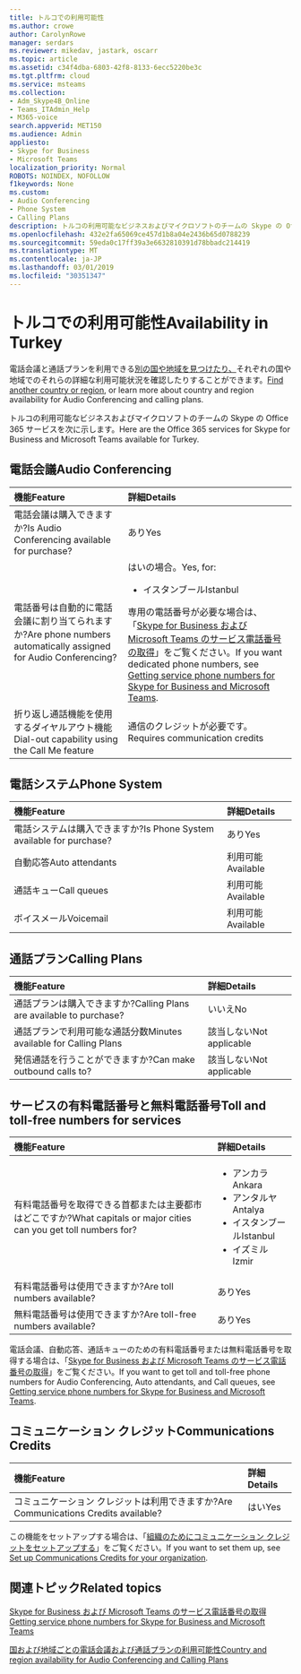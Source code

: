 ```yaml
---
title: トルコでの利用可能性
ms.author: crowe
author: CarolynRowe
manager: serdars
ms.reviewer: mikedav, jastark, oscarr
ms.topic: article
ms.assetid: c34f4dba-6803-42f8-8133-6ecc5220be3c
ms.tgt.pltfrm: cloud
ms.service: msteams
ms.collection:
- Adm_Skype4B_Online
- Teams_ITAdmin_Help
- M365-voice
search.appverid: MET150
ms.audience: Admin
appliesto:
- Skype for Business
- Microsoft Teams
localization_priority: Normal
ROBOTS: NOINDEX, NOFOLLOW
f1keywords: None
ms.custom:
- Audio Conferencing
- Phone System
- Calling Plans
description: トルコの利用可能なビジネスおよびマイクロソフトのチームの Skype の Office 365 サービスを次に示します。
ms.openlocfilehash: 432e2fa65069ce457d1b8a04e2436b65d0788239
ms.sourcegitcommit: 59eda0c17ff39a3e6632810391d78bbadc214419
ms.translationtype: MT
ms.contentlocale: ja-JP
ms.lasthandoff: 03/01/2019
ms.locfileid: "30351347"
---
```

# <a name="availability-in-turkey"></a><span data-ttu-id="62ee1-103">トルコでの利用可能性</span><span class="sxs-lookup"><span data-stu-id="62ee1-103">Availability in Turkey</span></span>

<span data-ttu-id="62ee1-104">電話会議と通話プランを利用できる[別の国や地域を見つけたり、](country-and-region-availability-for-audio-conferencing-and-calling-plans.md)それぞれの国や地域でのそれらの詳細な利用可能状況を確認したりすることができます。</span><span class="sxs-lookup"><span data-stu-id="62ee1-104">[Find another country or region](country-and-region-availability-for-audio-conferencing-and-calling-plans.md), or learn more about country and region availability for Audio Conferencing and calling plans.</span></span>

<span data-ttu-id="62ee1-105">トルコの利用可能なビジネスおよびマイクロソフトのチームの Skype の Office 365 サービスを次に示します。</span><span class="sxs-lookup"><span data-stu-id="62ee1-105">Here are the Office 365 services for Skype for Business and Microsoft Teams available for Turkey.</span></span>
  
## <a name="audio-conferencing"></a><span data-ttu-id="62ee1-106">電話会議</span><span class="sxs-lookup"><span data-stu-id="62ee1-106">Audio Conferencing</span></span>

|<span data-ttu-id="62ee1-107">**機能**</span><span class="sxs-lookup"><span data-stu-id="62ee1-107">**Feature**</span></span>|<span data-ttu-id="62ee1-108">**詳細**</span><span class="sxs-lookup"><span data-stu-id="62ee1-108">**Details**</span></span>|
|:-----|:-----|
|<span data-ttu-id="62ee1-109">電話会議は購入できますか?</span><span class="sxs-lookup"><span data-stu-id="62ee1-109">Is Audio Conferencing available for purchase?</span></span>  <br/> |<span data-ttu-id="62ee1-110">あり</span><span class="sxs-lookup"><span data-stu-id="62ee1-110">Yes</span></span>  <br/> |
|<span data-ttu-id="62ee1-111">電話番号は自動的に電話会議に割り当てられますか?</span><span class="sxs-lookup"><span data-stu-id="62ee1-111">Are phone numbers automatically assigned for Audio Conferencing?</span></span>  <br/> |<span data-ttu-id="62ee1-112">はいの場合。</span><span class="sxs-lookup"><span data-stu-id="62ee1-112">Yes, for:</span></span> <br/><ul><li> <span data-ttu-id="62ee1-113">イスタンブール</span><span class="sxs-lookup"><span data-stu-id="62ee1-113">Istanbul</span></span></ul> <span data-ttu-id="62ee1-114">専用の電話番号が必要な場合は、「[Skype for Business および Microsoft Teams のサービス電話番号の取得](/SkypeForBusiness/what-is-phone-system-in-office-365/getting-service-phone-numbers)」をご覧ください。</span><span class="sxs-lookup"><span data-stu-id="62ee1-114">If you want dedicated phone numbers, see [Getting service phone numbers for Skype for Business and Microsoft Teams](/SkypeForBusiness/what-is-phone-system-in-office-365/getting-service-phone-numbers).</span></span>  <br/> |
|<span data-ttu-id="62ee1-115">折り返し通話機能を使用するダイヤルアウト機能</span><span class="sxs-lookup"><span data-stu-id="62ee1-115">Dial-out capability using the Call Me feature</span></span>  <br/> |<span data-ttu-id="62ee1-116">通信のクレジットが必要です。</span><span class="sxs-lookup"><span data-stu-id="62ee1-116">Requires communication credits</span></span>  <br/> |
   
## <a name="phone-system"></a><span data-ttu-id="62ee1-117">電話システム</span><span class="sxs-lookup"><span data-stu-id="62ee1-117">Phone System</span></span>

|<span data-ttu-id="62ee1-118">**機能**</span><span class="sxs-lookup"><span data-stu-id="62ee1-118">**Feature**</span></span>|<span data-ttu-id="62ee1-119">**詳細**</span><span class="sxs-lookup"><span data-stu-id="62ee1-119">**Details**</span></span>|
|:-----|:-----|
|<span data-ttu-id="62ee1-120">電話システムは購入できますか?</span><span class="sxs-lookup"><span data-stu-id="62ee1-120">Is Phone System available for purchase?</span></span>  <br/> |<span data-ttu-id="62ee1-121">あり</span><span class="sxs-lookup"><span data-stu-id="62ee1-121">Yes</span></span>  <br/> |
| <span data-ttu-id="62ee1-122">自動応答</span><span class="sxs-lookup"><span data-stu-id="62ee1-122">Auto attendants</span></span> <br/> |<span data-ttu-id="62ee1-123">利用可能</span><span class="sxs-lookup"><span data-stu-id="62ee1-123">Available</span></span>  <br/> |
|<span data-ttu-id="62ee1-124">通話キュー</span><span class="sxs-lookup"><span data-stu-id="62ee1-124">Call queues</span></span>  <br/> |<span data-ttu-id="62ee1-125">利用可能</span><span class="sxs-lookup"><span data-stu-id="62ee1-125">Available</span></span>  <br/> |
|<span data-ttu-id="62ee1-126">ボイスメール</span><span class="sxs-lookup"><span data-stu-id="62ee1-126">Voicemail</span></span>  <br/> |<span data-ttu-id="62ee1-127">利用可能</span><span class="sxs-lookup"><span data-stu-id="62ee1-127">Available</span></span>  <br/> |
   
## <a name="calling-plans"></a><span data-ttu-id="62ee1-128">通話プラン</span><span class="sxs-lookup"><span data-stu-id="62ee1-128">Calling Plans</span></span>

|<span data-ttu-id="62ee1-129">**機能**</span><span class="sxs-lookup"><span data-stu-id="62ee1-129">**Feature**</span></span>|<span data-ttu-id="62ee1-130">**詳細**</span><span class="sxs-lookup"><span data-stu-id="62ee1-130">**Details**</span></span>|
|:-----|:-----|
|<span data-ttu-id="62ee1-131">通話プランは購入できますか?</span><span class="sxs-lookup"><span data-stu-id="62ee1-131">Calling Plans are available to purchase?</span></span>  <br/> |<span data-ttu-id="62ee1-132">いいえ</span><span class="sxs-lookup"><span data-stu-id="62ee1-132">No</span></span>  <br/> |
|<span data-ttu-id="62ee1-133">通話プランで利用可能な通話分数</span><span class="sxs-lookup"><span data-stu-id="62ee1-133">Minutes available for Calling Plans</span></span>  <br/> |<span data-ttu-id="62ee1-134">該当しない</span><span class="sxs-lookup"><span data-stu-id="62ee1-134">Not applicable</span></span>  <br/> |
|<span data-ttu-id="62ee1-135">発信通話を行うことができますか?</span><span class="sxs-lookup"><span data-stu-id="62ee1-135">Can make outbound calls to?</span></span>  <br/> |<span data-ttu-id="62ee1-136">該当しない</span><span class="sxs-lookup"><span data-stu-id="62ee1-136">Not applicable</span></span>  <br/> |
   
## <a name="toll-and-toll-free-numbers-for-services"></a><span data-ttu-id="62ee1-137">サービスの有料電話番号と無料電話番号</span><span class="sxs-lookup"><span data-stu-id="62ee1-137">Toll and toll-free numbers for services</span></span>

|<span data-ttu-id="62ee1-138">**機能**</span><span class="sxs-lookup"><span data-stu-id="62ee1-138">**Feature**</span></span>|<span data-ttu-id="62ee1-139">**詳細**</span><span class="sxs-lookup"><span data-stu-id="62ee1-139">**Details**</span></span>|
|:-----|:-----|
|<span data-ttu-id="62ee1-140">有料電話番号を取得できる首都または主要都市はどこですか?</span><span class="sxs-lookup"><span data-stu-id="62ee1-140">What capitals or major cities can you get toll numbers for?</span></span>  <br/> |<ul><li><span data-ttu-id="62ee1-141">アンカラ</span><span class="sxs-lookup"><span data-stu-id="62ee1-141">Ankara</span></span> <li>  <span data-ttu-id="62ee1-142">アンタルヤ</span><span class="sxs-lookup"><span data-stu-id="62ee1-142">Antalya</span></span> <li>  <span data-ttu-id="62ee1-143">イスタンブール</span><span class="sxs-lookup"><span data-stu-id="62ee1-143">Istanbul</span></span> <li>  <span data-ttu-id="62ee1-144">イズミル</span><span class="sxs-lookup"><span data-stu-id="62ee1-144">Izmir</span></span> </ul> |
|<span data-ttu-id="62ee1-145">有料電話番号は使用できますか?</span><span class="sxs-lookup"><span data-stu-id="62ee1-145">Are toll numbers available?</span></span>  <br/> |<span data-ttu-id="62ee1-146">あり</span><span class="sxs-lookup"><span data-stu-id="62ee1-146">Yes</span></span>  <br/> |
|<span data-ttu-id="62ee1-147">無料電話番号は使用できますか?</span><span class="sxs-lookup"><span data-stu-id="62ee1-147">Are toll-free numbers available?</span></span>  <br/> |<span data-ttu-id="62ee1-148">あり</span><span class="sxs-lookup"><span data-stu-id="62ee1-148">Yes</span></span>  <br/> |
   
 <span data-ttu-id="62ee1-149">電話会議、自動応答、通話キューのための有料電話番号または無料電話番号を取得する場合は、「[Skype for Business および Microsoft Teams のサービス電話番号の取得](/SkypeForBusiness/what-is-phone-system-in-office-365/getting-service-phone-numbers)」をご覧ください。</span><span class="sxs-lookup"><span data-stu-id="62ee1-149">If you want to get toll and toll-free phone numbers for Audio Conferencing, Auto attendants, and Call queues, see [Getting service phone numbers for Skype for Business and Microsoft Teams](/SkypeForBusiness/what-is-phone-system-in-office-365/getting-service-phone-numbers).</span></span>
  
## <a name="communications-credits"></a><span data-ttu-id="62ee1-150">コミュニケーション クレジット</span><span class="sxs-lookup"><span data-stu-id="62ee1-150">Communications Credits</span></span>

|<span data-ttu-id="62ee1-151">**機能**</span><span class="sxs-lookup"><span data-stu-id="62ee1-151">**Feature**</span></span>|<span data-ttu-id="62ee1-152">**詳細**</span><span class="sxs-lookup"><span data-stu-id="62ee1-152">**Details**</span></span>|
|:-----|:-----|
|<span data-ttu-id="62ee1-153">コミュニケーション クレジットは利用できますか?</span><span class="sxs-lookup"><span data-stu-id="62ee1-153">Are Communications Credits available?</span></span>  <br/> |<span data-ttu-id="62ee1-154">はい</span><span class="sxs-lookup"><span data-stu-id="62ee1-154">Yes</span></span>  <br/> |
   
<span data-ttu-id="62ee1-155">この機能をセットアップする場合は、「[組織のためにコミュニケーション クレジットをセットアップする](../set-up-communications-credits-for-your-organization.md)」をご覧ください。</span><span class="sxs-lookup"><span data-stu-id="62ee1-155">If you want to set them up, see [Set up Communications Credits for your organization](../set-up-communications-credits-for-your-organization.md).</span></span>
  
## <a name="related-topics"></a><span data-ttu-id="62ee1-156">関連トピック</span><span class="sxs-lookup"><span data-stu-id="62ee1-156">Related topics</span></span>

[<span data-ttu-id="62ee1-157">Skype for Business および Microsoft Teams のサービス電話番号の取得</span><span class="sxs-lookup"><span data-stu-id="62ee1-157">Getting service phone numbers for Skype for Business and Microsoft Teams</span></span>](/SkypeForBusiness/what-is-phone-system-in-office-365/getting-service-phone-numbers)

[<span data-ttu-id="62ee1-158">国および地域ごとの電話会議および通話プランの利用可能性</span><span class="sxs-lookup"><span data-stu-id="62ee1-158">Country and region availability for Audio Conferencing and Calling Plans</span></span>](country-and-region-availability-for-audio-conferencing-and-calling-plans.md)

  
 

